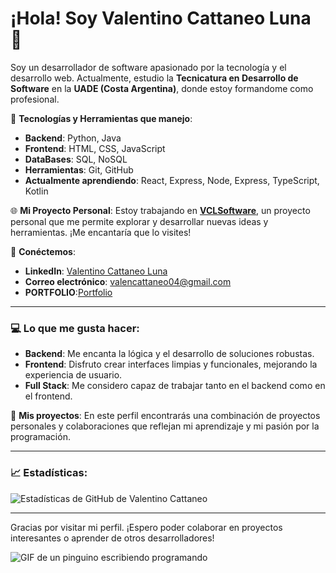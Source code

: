 # ¡Hola! Soy Valentino Cattaneo Luna 👋

Soy un desarrollador de software apasionado por la tecnología y el desarrollo web. Actualmente, estudio la **Tecnicatura en Desarrollo de Software** en la **UADE (Costa Argentina)**, donde estoy formandome como profesional.

🔧 **Tecnologías y Herramientas que manejo**:
- **Backend**: Python, Java
- **Frontend**: HTML, CSS, JavaScript
- **DataBases**: SQL, NoSQL
- **Herramientas**: Git, GitHub
- **Actualmente aprendiendo**: React, Express, Node, Express, TypeScript, Kotlin

🌐 **Mi Proyecto Personal**:
Estoy trabajando en **[VCLSoftware](https://www.vclsoftware.com)**, un proyecto personal que me permite explorar y desarrollar nuevas ideas y herramientas. ¡Me encantaría que lo visites!

🔗 **Conéctemos**:
- **LinkedIn**: [Valentino Cattaneo Luna](https://www.linkedin.com/in/valentino-cattaneo-luna-b6116926a/)
- **Correo electrónico**: [valencattaneo04@gmail.com](mailto:valencattaneo04@gmail.com)
- **PORTFOLIO**:[Portfolio](https://valentinocattaneoluna.github.io/portfolio/)

---

### 💻 Lo que me gusta hacer:
- **Backend**: Me encanta la lógica y el desarrollo de soluciones robustas.
- **Frontend**: Disfruto crear interfaces limpias y funcionales, mejorando la experiencia de usuario.
- **Full Stack**: Me considero capaz de trabajar tanto en el backend como en el frontend.

🚀 **Mis proyectos**:
En este perfil encontrarás una combinación de proyectos personales y colaboraciones que reflejan mi aprendizaje y mi pasión por la programación.

---

### 📈 Estadísticas:

![Estadísticas de GitHub de Valentino Cattaneo](https://github-readme-stats.vercel.app/api?username=ValentinoCattaneoLuna&show_icons=true&hide_title=true&count_private=true&hide=prs)

---

Gracias por visitar mi perfil. ¡Espero poder colaborar en proyectos interesantes o aprender de otros desarrolladores!

![GIF de un pinguino escribiendo programando](https://media3.giphy.com/media/v1.Y2lkPTc5MGI3NjExY3k0dmlyNmp4dGFpOHJsMWtwbmt4aDY4NnFlc3NhMXBub3V6OGhkciZlcD12MV9pbnRlcm5hbF9naWZfYnlfaWQmY3Q9Zw/2IudUHdI075HL02Pkk/giphy.webp)
